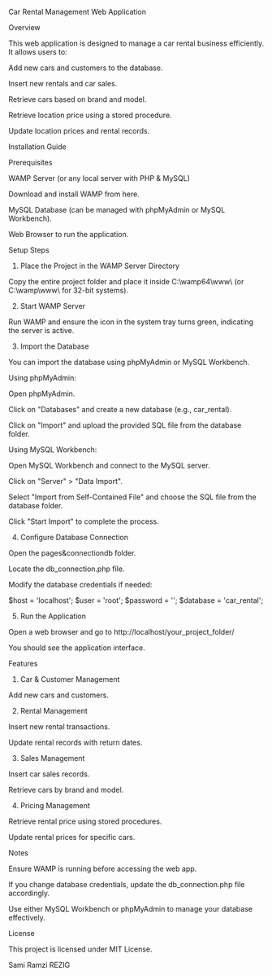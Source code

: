 Car Rental Management Web Application

Overview

This web application is designed to manage a car rental business efficiently. It allows users to:



Add new cars and customers to the database.

Insert new rentals and car sales.

Retrieve cars based on brand and model.

Retrieve location price using a stored procedure.

Update location prices and rental records.



Installation Guide

Prerequisites

WAMP Server (or any local server with PHP & MySQL)

Download and install WAMP from here.

MySQL Database (can be managed with phpMyAdmin or MySQL Workbench).

Web Browser to run the application.

Setup Steps

1. Place the Project in the WAMP Server Directory

Copy the entire project folder and place it inside C:\wamp64\www\ (or C:\wamp\www\ for 32-bit systems).

2. Start WAMP Server

Run WAMP and ensure the icon in the system tray turns green, indicating the server is active.

3. Import the Database

You can import the database using phpMyAdmin or MySQL Workbench.

Using phpMyAdmin:

Open phpMyAdmin.

Click on "Databases" and create a new database (e.g., car_rental).

Click on "Import" and upload the provided SQL file from the database folder.

Using MySQL Workbench:

Open MySQL Workbench and connect to the MySQL server.

Click on "Server" > "Data Import".

Select "Import from Self-Contained File" and choose the SQL file from the database folder.

Click "Start Import" to complete the process.

4. Configure Database Connection

Open the pages&connectiondb folder.

Locate the db_connection.php file.

Modify the database credentials if needed:

$host = 'localhost';
$user = 'root';
$password = '';
$database = 'car_rental';

5. Run the Application

Open a web browser and go to http://localhost/your_project_folder/

You should see the application interface.

Features

1. Car & Customer Management

Add new cars and customers.

2. Rental Management

Insert new rental transactions.

Update rental records with return dates.

3. Sales Management

Insert car sales records.

Retrieve cars by brand and model.

4. Pricing Management

Retrieve rental price using stored procedures.

Update rental prices for specific cars.

Notes

Ensure WAMP is running before accessing the web app.

If you change database credentials, update the db_connection.php file accordingly.

Use either MySQL Workbench or phpMyAdmin to manage your database effectively.

License

This project is licensed under MIT License.



Sami Ramzi REZIG
